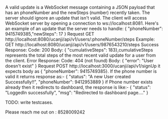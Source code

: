 A valid update is a WebSocket message containing a JSON payload that has an phoneNumber and the newSteps (number) recently taken.
The server should ignore an update that isn't valid. The client will access WebSocket server by opening a connection to ws://localhost:8081. Here's an example of an update that the server needs to handle: { "phoneNumber": 9415749385,"newSteps": 17 }
Request GET http://localhost:8080/ucanji/api/v1/users/:phoneNumber/steps
Example: GET http://localhost:8080/ucanji/api/v1/users/9876543210/steps
Success Response: Code: 200 Body: { "cumulativeSteps": 183},cumulativeSteps represents the total steps of the most recent valid update for a user from the client. Error Response: Code: 404 (not found) Body: { "error": "User doesn't exist" }
Request POST http://localhost:3000/ucanji/api/v1/signUp it expects body as { "phoneNumber": 9415749385}. If the phone number is valid it returns response as:-
{
"status": "A new User created Successfully!!",
"phoneNumber": 9412953889
}
if Phone number exists already then it redirects to dashboard, the response is like:-
{
"status": "LoggedIn successfully",
"msg": "Redirected to dashboard page...."
}

TODO: write testcases.

Please reach me out on : 8528009242
